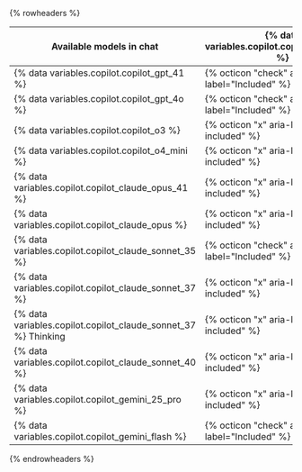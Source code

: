 {% rowheaders %}

| Available models in chat                                       | {% data variables.copilot.copilot_free_short %} | {% data variables.copilot.copilot_pro_short %} | {% data variables.copilot.copilot_pro_plus_short %} | {% data variables.copilot.copilot_business_short %} | {% data variables.copilot.copilot_enterprise_short %} |
|----------------------------------------------------------------|--------------------------------------------------|--------------------------------------------------|------------------------------------------------------|-------------------------------------------------------|----------------------------------------------------------|
| {% data variables.copilot.copilot_gpt_41 %}                    | {% octicon "check" aria-label="Included" %}      | {% octicon "check" aria-label="Included" %}      | {% octicon "check" aria-label="Included" %}         | {% octicon "check" aria-label="Included" %}           | {% octicon "check" aria-label="Included" %}              |
| {% data variables.copilot.copilot_gpt_4o %}                    | {% octicon "check" aria-label="Included" %}      | {% octicon "check" aria-label="Included" %}      | {% octicon "check" aria-label="Included" %}         | {% octicon "check" aria-label="Included" %}           | {% octicon "check" aria-label="Included" %}              |
| {% data variables.copilot.copilot_o3 %}                        | {% octicon "x" aria-label="Not included" %}      | {% octicon "x" aria-label="Not included" %}      | {% octicon "check" aria-label="Included" %}         | {% octicon "x" aria-label="Not included" %}           | {% octicon "check" aria-label="Included" %}              |
| {% data variables.copilot.copilot_o4_mini %}                   | {% octicon "x" aria-label="Not included" %}      | {% octicon "check" aria-label="Included" %}      | {% octicon "check" aria-label="Included" %}         | {% octicon "check" aria-label="Included" %}           | {% octicon "check" aria-label="Included" %}              |
| {% data variables.copilot.copilot_claude_opus_41 %}            | {% octicon "x" aria-label="Not included" %}      | {% octicon "x" aria-label="Not included" %}      | {% octicon "check" aria-label="Included" %}         | {% octicon "x" aria-label="Not included" %}           | {% octicon "check" aria-label="Included" %}              |
| {% data variables.copilot.copilot_claude_opus %}               | {% octicon "x" aria-label="Not included" %}      | {% octicon "x" aria-label="Not included" %}      | {% octicon "check" aria-label="Included" %}         | {% octicon "x" aria-label="Not included" %}           | {% octicon "check" aria-label="Included" %}              |
| {% data variables.copilot.copilot_claude_sonnet_35 %}          | {% octicon "check" aria-label="Included" %}      | {% octicon "check" aria-label="Included" %}      | {% octicon "check" aria-label="Included" %}         | {% octicon "check" aria-label="Included" %}           | {% octicon "check" aria-label="Included" %}              |
| {% data variables.copilot.copilot_claude_sonnet_37 %}          | {% octicon "x" aria-label="Not included" %}      | {% octicon "check" aria-label="Included" %}      | {% octicon "check" aria-label="Included" %}         | {% octicon "check" aria-label="Included" %}           | {% octicon "check" aria-label="Included" %}              |
| {% data variables.copilot.copilot_claude_sonnet_37 %} Thinking | {% octicon "x" aria-label="Not included" %}      | {% octicon "check" aria-label="Included" %}      | {% octicon "check" aria-label="Included" %}         | {% octicon "check" aria-label="Included" %}           | {% octicon "check" aria-label="Included" %}              |
| {% data variables.copilot.copilot_claude_sonnet_40 %}          | {% octicon "x" aria-label="Not included" %}      | {% octicon "check" aria-label="Included" %}      | {% octicon "check" aria-label="Included" %}         | {% octicon "check" aria-label="Included" %}           | {% octicon "check" aria-label="Included" %}              |
| {% data variables.copilot.copilot_gemini_25_pro %}             | {% octicon "x" aria-label="Not included" %}      | {% octicon "check" aria-label="Included" %}      | {% octicon "check" aria-label="Included" %}         | {% octicon "check" aria-label="Included" %}           | {% octicon "check" aria-label="Included" %}              |
| {% data variables.copilot.copilot_gemini_flash %}              | {% octicon "check" aria-label="Included" %}      | {% octicon "check" aria-label="Included" %}      | {% octicon "check" aria-label="Included" %}         | {% octicon "check" aria-label="Included" %}           | {% octicon "check" aria-label="Included" %}              |

{% endrowheaders %}
